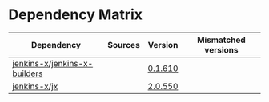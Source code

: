 # Dependency Matrix

Dependency | Sources | Version | Mismatched versions
---------- | ------- | ------- | -------------------
[jenkins-x/jenkins-x-builders](https://github.com/jenkins-x/jenkins-x-builders) |  | [0.1.610]() | 
[jenkins-x/jx](https://github.com/jenkins-x/jx) |  | [2.0.550](https://github.com/jenkins-x/jx/releases/tag/v2.0.550) | 
